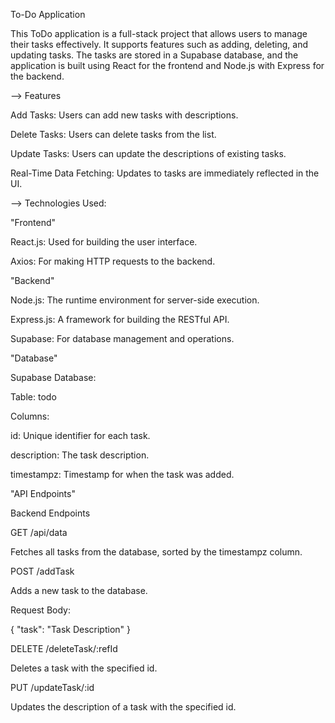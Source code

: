 To-Do Application


This ToDo application is a full-stack project that allows users to manage their tasks effectively. It supports features such as adding, deleting, and updating tasks. The tasks are stored in a Supabase database, and the application is built using React for the frontend and Node.js with Express for the backend.


--> Features

Add Tasks: Users can add new tasks with descriptions.

Delete Tasks: Users can delete tasks from the list.

Update Tasks: Users can update the descriptions of existing tasks.

Real-Time Data Fetching: Updates to tasks are immediately reflected in the UI.


--> Technologies Used:

"Frontend"

React.js: Used for building the user interface.

Axios: For making HTTP requests to the backend.


"Backend"

Node.js: The runtime environment for server-side execution.

Express.js: A framework for building the RESTful API.

Supabase: For database management and operations.


"Database"

Supabase Database:

Table: todo

Columns:

id: Unique identifier for each task.

description: The task description.

timestampz: Timestamp for when the task was added.


"API Endpoints"

Backend Endpoints

GET /api/data

Fetches all tasks from the database, sorted by the timestampz column.

POST /addTask

Adds a new task to the database.

Request Body:

{
  "task": "Task Description"
}

DELETE /deleteTask/:refId

Deletes a task with the specified id.

PUT /updateTask/:id

Updates the description of a task with the specified id.
